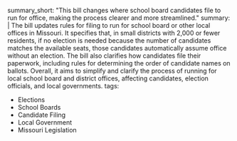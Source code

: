 summary_short: "This bill changes where school board candidates file to run for office, making the process clearer and more streamlined."
summary: |
  The bill updates rules for filing to run for school board or other local offices in Missouri. It specifies that, in small districts with 2,000 or fewer residents, if no election is needed because the number of candidates matches the available seats, those candidates automatically assume office without an election. The bill also clarifies how candidates file their paperwork, including rules for determining the order of candidate names on ballots. Overall, it aims to simplify and clarify the process of running for local school board and district offices, affecting candidates, election officials, and local governments.
tags:
  - Elections
  - School Boards
  - Candidate Filing
  - Local Government
  - Missouri Legislation
